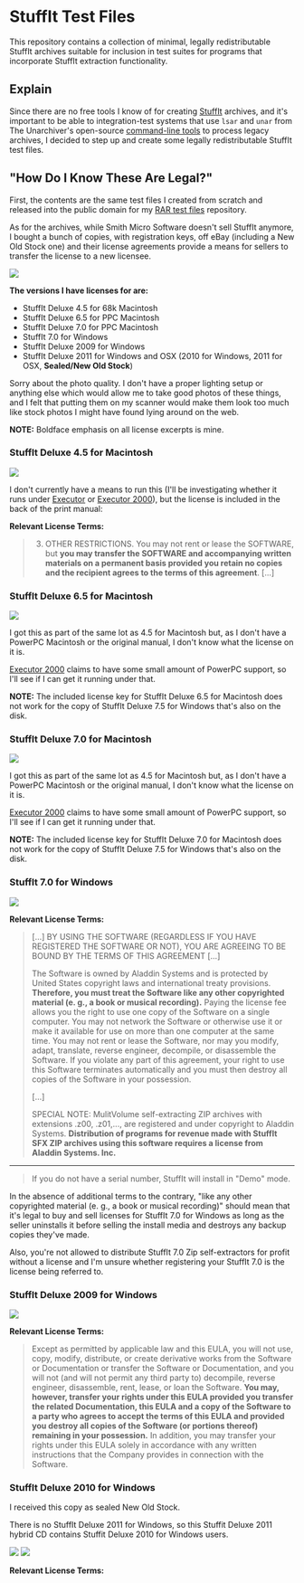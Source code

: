 # StuffIt Test Files
This repository contains a collection of minimal, legally redistributable
StuffIt archives suitable for inclusion in test suites for programs that
incorporate StuffIt extraction functionality.

## Explain

Since there are no free tools I know of for creating
[StuffIt](https://en.wikipedia.org/wiki/StuffIt) archives, and it's
important to be able to integration-test systems that use `lsar` and `unar`
from The Unarchiver's open-source
[command-line tools](https://theunarchiver.com/command-line) to process legacy
archives, I decided to step up and create some legally redistributable
StuffIt test files.

## "How Do I Know These Are Legal?"

First, the contents are the same test files I created from
scratch and released into the public domain for my
[RAR test files](https://github.com/ssokolow/rar-test-files) repository.

As for the archives, while Smith Micro Software doesn't sell StuffIt anymore,
I bought a bunch of copies, with registration keys, off eBay (including
a New Old Stock one) and their license agreements provide a means for sellers
to transfer the license to a new licensee.

![](photos/all.jpg)

**The versions I have licenses for are:**

* StuffIt Deluxe 4.5 for 68k Macintosh
* StuffIt Deluxe 6.5 for PPC Macintosh
* StuffIt Deluxe 7.0 for PPC Macintosh
* StuffIt 7.0 for Windows
* StuffIt Deluxe 2009 for Windows
* StuffIt Deluxe 2011 for Windows and OSX (2010 for Windows, 2011 for
  OSX, **Sealed/New Old Stock**)

Sorry about the photo quality. I don't have a proper lighting setup or anything
else which would allow me to take good photos of these things, and I felt that
putting them on my scanner would make them look too much like stock photos
I might have found lying around on the web.

**NOTE:** Boldface emphasis on all license excerpts is mine.

### StuffIt Deluxe 4.5 for Macintosh

![](photos/45mac.jpg)

I don't currently have a means to run this (I'll be investigating whether it
runs under [Executor](<https://en.wikipedia.org/wiki/Executor_(software)>) or
[Executor 2000](https://github.com/autc04/executor)), but
the license is included in the back of the print manual:

**Relevant License Terms:**

> 3. OTHER RESTRICTIONS. You may not rent or lease the SOFTWARE, but **you
> may transfer the SOFTWARE and accompanying written materials on a
> permanent basis provided you retain no copies and the recipient agrees to the
> terms of this agreement**. [...]

### StuffIt Deluxe 6.5 for Macintosh

![](photos/65mac.jpg)

I got this as part of the same lot as 4.5 for Macintosh but, as I don't have a
PowerPC Macintosh or the original manual, I don't know what the license on it
is.

[Executor 2000](https://github.com/autc04/executor) claims to have some small
amount of PowerPC support, so I'll see if I can get it running under that.

**NOTE:** The included license key for StuffIt Deluxe 6.5 for Macintosh does
not work  for the copy of StuffIt Deluxe 7.5 for Windows that's also on the
disk.

### StuffIt Deluxe 7.0 for Macintosh

![](photos/7mac.jpg)

I got this as part of the same lot as 4.5 for Macintosh but, as I don't have a
PowerPC Macintosh or the original manual, I don't know what the license on it
is.

[Executor 2000](https://github.com/autc04/executor) claims to have some small
amount of PowerPC support, so I'll see if I can get it running under that.

**NOTE:** The included license key for StuffIt Deluxe 7.0 for Macintosh does
not work  for the copy of StuffIt Deluxe 7.5 for Windows that's also on the
disk.

### StuffIt 7.0 for Windows

![](photos/7pc.jpg)

**Relevant License Terms:**

> [...] BY USING THE SOFTWARE (REGARDLESS IF YOU
> HAVE REGISTERED THE SOFTWARE OR NOT), YOU ARE AGREEING TO BE
> BOUND BY THE TERMS OF THIS AGREEMENT [...]
>
> The Software is owned by Aladdin Systems and is protected by
> United States copyright laws and international treaty
> provisions. **Therefore, you must treat the Software like any
> other copyrighted material (e. g., a book or musical
> recording).** Paying the license fee allows you the right to
> use one copy of the Software on a single computer. You may
> not network the Software or otherwise use it or make it
> available for use on more than one computer at the same time.
> You may not rent or lease the Software, nor may you modify,
> adapt, translate, reverse engineer, decompile, or disassemble
> the Software. If you violate any part of this agreement, your
> right to use this Software terminates automatically and you
> must then destroy all copies of the Software in your
> possession.
>
> [...]
>
> SPECIAL NOTE: MulitVolume self-extracting ZIP archives with
> extensions .z00, .z01,..., are registered and under copyright
> to Aladdin Systems. **Distribution of programs for revenue made
> with StuffIt SFX ZIP archives using this software requires a
> license from Aladdin Systems. Inc.**

---

> If you do not have a serial number, StuffIt will install in "Demo" mode.

In the absence of additional terms to the contrary,
"like any other copyrighted material (e. g., a book or musical recording)"
should mean that it's legal to buy and sell
licenses for StuffIt 7.0 for Windows as long as the seller uninstalls it
before selling the install media and destroys any backup copies they've made.

Also, you're not allowed to distribute StuffIt 7.0 Zip self-extractors for
profit without a license and I'm unsure whether registering your StuffIt 7.0
is the license being referred to.

### StuffIt Deluxe 2009 for Windows

![](photos/2009pc.jpg)

**Relevant License Terms:**

> Except as permitted by applicable law and this EULA, you will not use, copy, modify, distribute, or create derivative works from the Software or Documentation or transfer the Software or Documentation, and you will not (and will not permit any third party to) decompile, reverse engineer, disassemble, rent, lease, or loan the Software. **You may, however, transfer your rights under this EULA provided you transfer the related Documentation, this EULA and a copy of the Software to a party who agrees to accept the terms of this EULA and provided you destroy all copies of the Software (or portions thereof) remaining in your possession.**   In addition, you may transfer your rights under this EULA solely in accordance with any written instructions that the Company provides in connection with the Software.

### StuffIt Deluxe 2010 for Windows

I received this copy as sealed New Old Stock.

There is no StuffIt Deluxe 2011 for Windows, so this Stuffit Deluxe 2011 hybrid CD contains Stuffit Deluxe 2010 for Windows users.

![](photos/2011.jpg)
![](photos/2011_sealed.jpg)

**Relevant License Terms:**
